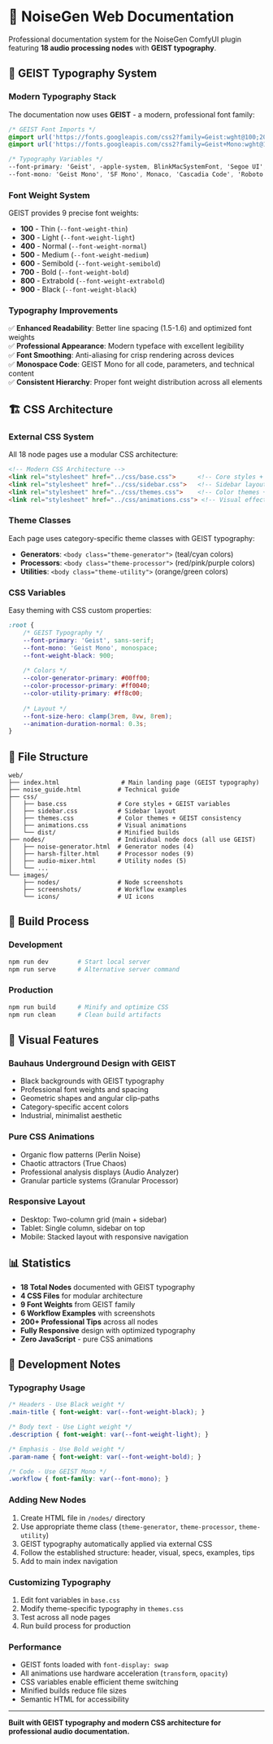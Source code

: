 # 🎵 NoiseGen Web Documentation

Professional documentation system for the NoiseGen ComfyUI plugin featuring **18 audio processing nodes** with **GEIST typography**.

## 🎨 GEIST Typography System

### **Modern Typography Stack**

The documentation now uses **GEIST** - a modern, professional font family:

```css
/* GEIST Font Imports */
@import url('https://fonts.googleapis.com/css2?family=Geist:wght@100;200;300;400;500;600;700;800;900&display=swap');
@import url('https://fonts.googleapis.com/css2?family=Geist+Mono:wght@100;200;300;400;500;600;700;800;900&display=swap');

/* Typography Variables */
--font-primary: 'Geist', -apple-system, BlinkMacSystemFont, 'Segoe UI', Helvetica, Arial, sans-serif;
--font-mono: 'Geist Mono', 'SF Mono', Monaco, 'Cascadia Code', 'Roboto Mono', Consolas, 'Courier New', monospace;
```

### **Font Weight System**

GEIST provides 9 precise font weights:

- **100** - Thin (`--font-weight-thin`)
- **300** - Light (`--font-weight-light`)  
- **400** - Normal (`--font-weight-normal`)
- **500** - Medium (`--font-weight-medium`)
- **600** - Semibold (`--font-weight-semibold`)
- **700** - Bold (`--font-weight-bold`)
- **800** - Extrabold (`--font-weight-extrabold`)
- **900** - Black (`--font-weight-black`)

### **Typography Improvements**

✅ **Enhanced Readability**: Better line spacing (1.5-1.6) and optimized font weights  
✅ **Professional Appearance**: Modern typeface with excellent legibility  
✅ **Font Smoothing**: Anti-aliasing for crisp rendering across devices  
✅ **Monospace Code**: GEIST Mono for all code, parameters, and technical content  
✅ **Consistent Hierarchy**: Proper font weight distribution across all elements  

## 🏗️ CSS Architecture

### **External CSS System**

All 18 node pages use a modular CSS architecture:

```html
<!-- Modern CSS Architecture -->
<link rel="stylesheet" href="../css/base.css">      <!-- Core styles + GEIST -->
<link rel="stylesheet" href="../css/sidebar.css">   <!-- Sidebar layout -->
<link rel="stylesheet" href="../css/themes.css">    <!-- Color themes + GEIST -->
<link rel="stylesheet" href="../css/animations.css"> <!-- Visual effects -->
```

### **Theme Classes**

Each page uses category-specific theme classes with GEIST typography:

- **Generators**: `<body class="theme-generator">` (teal/cyan colors)
- **Processors**: `<body class="theme-processor">` (red/pink/purple colors)
- **Utilities**: `<body class="theme-utility">` (orange/green colors)

### **CSS Variables**

Easy theming with CSS custom properties:

```css
:root {
    /* GEIST Typography */
    --font-primary: 'Geist', sans-serif;
    --font-mono: 'Geist Mono', monospace;
    --font-weight-black: 900;
    
    /* Colors */
    --color-generator-primary: #00ff00;
    --color-processor-primary: #ff0040;
    --color-utility-primary: #ff8c00;
    
    /* Layout */
    --font-size-hero: clamp(3rem, 8vw, 8rem);
    --animation-duration-normal: 0.3s;
}
```

## 📁 File Structure

```
web/
├── index.html                 # Main landing page (GEIST typography)
├── noise_guide.html          # Technical guide
├── css/
│   ├── base.css              # Core styles + GEIST variables
│   ├── sidebar.css           # Sidebar layout
│   ├── themes.css            # Color themes + GEIST consistency
│   ├── animations.css        # Visual animations
│   └── dist/                 # Minified builds
├── nodes/                    # Individual node docs (all use GEIST)
│   ├── noise-generator.html  # Generator nodes (4)
│   ├── harsh-filter.html     # Processor nodes (9)
│   ├── audio-mixer.html      # Utility nodes (5)
│   └── ...
└── images/
    ├── nodes/                # Node screenshots
    ├── screenshots/          # Workflow examples
    └── icons/                # UI icons
```

## 🚀 Build Process

### **Development**
```bash
npm run dev        # Start local server
npm run serve      # Alternative server command
```

### **Production**
```bash
npm run build      # Minify and optimize CSS
npm run clean      # Clean build artifacts
```

## 🎨 Visual Features

### **Bauhaus Underground Design with GEIST**
- Black backgrounds with GEIST typography
- Professional font weights and spacing
- Geometric shapes and angular clip-paths
- Category-specific accent colors
- Industrial, minimalist aesthetic

### **Pure CSS Animations**
- Organic flow patterns (Perlin Noise)
- Chaotic attractors (True Chaos)  
- Professional analysis displays (Audio Analyzer)
- Granular particle systems (Granular Processor)

### **Responsive Layout**
- Desktop: Two-column grid (main + sidebar)
- Tablet: Single column, sidebar on top
- Mobile: Stacked layout with responsive navigation

## 📊 Statistics

- **18 Total Nodes** documented with GEIST typography
- **4 CSS Files** for modular architecture
- **9 Font Weights** from GEIST family
- **6 Workflow Examples** with screenshots
- **200+ Professional Tips** across all nodes
- **Fully Responsive** design with optimized typography
- **Zero JavaScript** - pure CSS animations

## 🔧 Development Notes

### **Typography Usage**

```css
/* Headers - Use Black weight */
.main-title { font-weight: var(--font-weight-black); }

/* Body text - Use Light weight */
.description { font-weight: var(--font-weight-light); }

/* Emphasis - Use Bold weight */
.param-name { font-weight: var(--font-weight-bold); }

/* Code - Use GEIST Mono */
.workflow { font-family: var(--font-mono); }
```

### **Adding New Nodes**
1. Create HTML file in `/nodes/` directory
2. Use appropriate theme class (`theme-generator`, `theme-processor`, `theme-utility`)
3. GEIST typography automatically applied via external CSS
4. Follow the established structure: header, visual, specs, examples, tips
5. Add to main index navigation

### **Customizing Typography**
1. Edit font variables in `base.css`
2. Modify theme-specific typography in `themes.css`  
3. Test across all node pages
4. Run build process for production

### **Performance**
- GEIST fonts loaded with `font-display: swap`
- All animations use hardware acceleration (`transform`, `opacity`)
- CSS variables enable efficient theme switching
- Minified builds reduce file sizes
- Semantic HTML for accessibility

---

**Built with GEIST typography and modern CSS architecture for professional audio documentation.** 